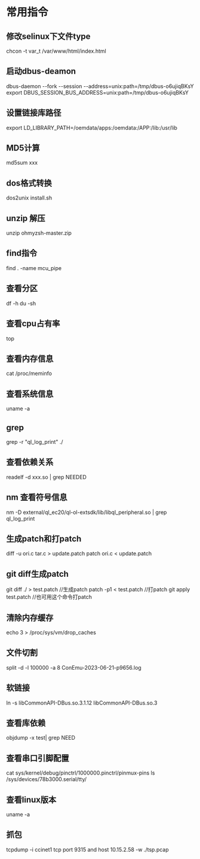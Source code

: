 <!--
 * @Author: dding3 dding3@jmc.com.cn
 * @Date: 2024-03-14 19:38:12
 * @LastEditors: dding3 dding3@jmc.com.cn
 * @LastEditTime: 2024-04-23 01:54:11
 * @FilePath: /test/test/tips/tips.md
 * @Description: 这是默认设置,请设置`customMade`, 打开koroFileHeader查看配置 进行设置: https://github.com/OBKoro1/koro1FileHeader/wiki/%E9%85%8D%E7%BD%AE
-->
# 常用指令
## 修改selinux下文件type
chcon -t var_t /var/www/html/index.html
## 启动dbus-deamon
dbus-daemon --fork --session --address=unix:path=/tmp/dbus-o6ujiqBKsY
export DBUS_SESSION_BUS_ADDRESS=unix:path=/tmp/dbus-o6ujiqBKsY
## 设置链接库路径
export LD_LIBRARY_PATH=/oemdata/apps:/oemdata:/APP:/lib:/usr/lib
## MD5计算
md5sum xxx
## dos格式转换
dos2unix install.sh
## unzip 解压
unzip ohmyzsh-master.zip
## find指令
find . -name mcu_pipe
## 查看分区
df -h
du -sh
## 查看cpu占有率
top
## 查看内存信息
cat /proc/meminfo
## 查看系统信息
uname -a
## grep
grep -r "ql_log_print" ./
## 查看依赖关系
readelf -d xxx.so | grep NEEDED
## nm 查看符号信息
nm -D  external/ql_ec20/ql-ol-extsdk/lib/libql_peripheral.so | grep ql_log_print
## 生成patch和打patch
diff -u ori.c tar.c > update.patch
patch ori.c < update.patch
## git diff生成patch
git diff ./ > test.patch //生成patch
patch -p1 < test.patch //打patch
git apply test.patch //也可用这个命令打patch
## 清除内存缓存
echo 3 > /proc/sys/vm/drop_caches
## 文件切割
split -d -l 100000 -a 8 ConEmu-2023-06-21-p9656.log
## 软链接
ln -s libCommonAPI-DBus.so.3.1.12 libCommonAPI-DBus.so.3
## 查看库依赖
objdump -x test| grep NEED
## 查看串口引脚配置
cat sys/kernel/debug/pinctrl/1000000.pinctrl/pinmux-pins
ls /sys/devices/78b3000.serial/tty/
## 查看linux版本
uname -a
## 抓包
tcpdump -i ccinet1 tcp port 9315 and host 10.15.2.58 -w ./tsp.pcap
